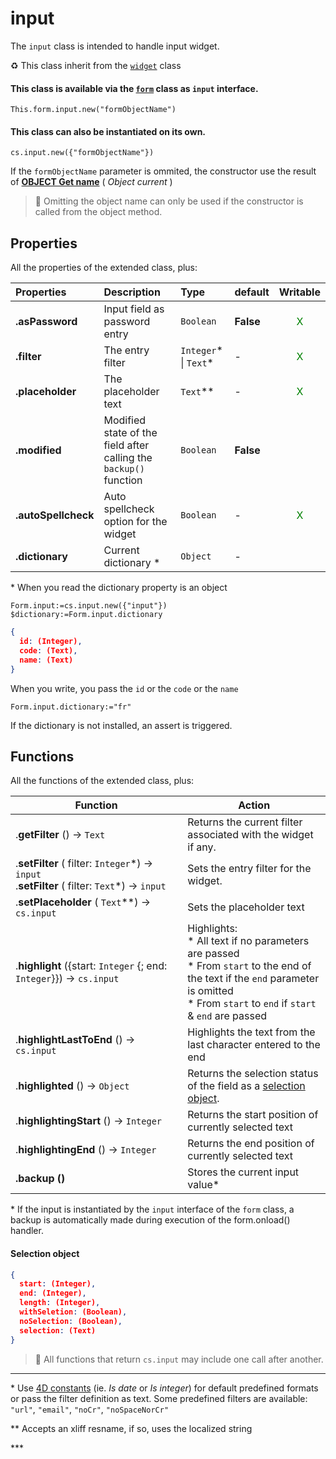 # input

The `input` class is intended to handle input widget.  

♻️ This class inherit from the [`widget`](widget.md) class   

#### This class is available via the [`form`](form.md#objects) class as `input` interface.    

```4D
This.form.input.new("formObjectName")
```

#### This class can also be instantiated on its own.

```4D
cs.input.new({"formObjectName"})
```
If the `formObjectName` parameter is ommited, the constructor use the result of **[OBJECT Get name](https://doc.4d.com/4Dv18R6/4D/18-R6/OBJECT-Get-name.301-5198296.en.html)** ( _Object current_ )

> 📌 Omitting the object name can only be used if the constructor is called from the object method.

## Properties

All the properties of the extended class, plus: 

|Properties|Description|Type|default|Writable|
|:----------|:-----------|:-----------|:-----------|:-----------:| 
|**.asPassword** | Input field as password entry | `Boolean` | **False** | <font color="green">X</font>
|**.filter** | The entry filter | `Integer`\* \| `Text`\* | - | <font color="green">X</font>
|**.placeholder** | The placeholder text | `Text`\*\* | - | <font color="green">X</font>
|**.modified** | Modified state of the field after calling the `backup()` function| `Boolean` | **False** 
|**.autoSpellcheck** | Auto spellcheck option for the widget| `Boolean` | - | <font color="green">X</font> 
|**.dictionary** | Current dictionary \*| `Object` | - | 

\* When you read the dictionary property is an object 

```4d
Form.input:=cs.input.new({"input"})
$dictionary:=Form.input.dictionary
```
```json
{
  id: (Integer), 
  code: (Text), 
  name: (Text)
}
```

When you write, you pass the `id` or the `code` or the `name`

```4d
Form.input.dictionary:="fr"
```

If the dictionary is not installed, an assert is triggered.

## Functions

All the functions of the extended class, plus: 

| Function | Action |
| -------- | ------ | 
|.**getFilter** () → `Text` | Returns the current filter associated with the widget if any.
|.**setFilter** ( filter: `Integer`\*) → `input`<br/>.**setFilter** ( filter: `Text`\*) → `input` | Sets the entry filter for the widget.
|.**setPlaceholder** ( `Text`\*\*) → `cs.input` | Sets the placeholder text
|.**highlight** ({start: `Integer` {; end: `Integer`}}) → `cs.input` | Highlights:<br/>* All text if no parameters are passed<br/>* From `start` to the end of the text if the `end` parameter is omitted<br/>* From `start` to `end` if `start` & `end` are passed
|.**highlightLastToEnd** () → `cs.input` | Highlights the text from the last character entered to the end
|.**highlighted** () → `Object` | Returns the selection status of the field as a [selection object](#selectionObject).
|.**highlightingStart** () → `Integer` | Returns the start position of currently selected text 
|.**highlightingEnd** () → `Integer` | Returns the end position of currently selected text 
|**.backup ()** | Stores the current input value\*

\* If the input is instantiated by the `input` interface of the `form` class, a backup is automatically made during execution of the form.onload() handler.

#### <a name="selectionObject">Selection object</a>

```json
{
  start: (Integer), 
  end: (Integer), 
  length: (Integer), 
  withSeletion: (Boolean), 
  noSelection: (Boolean), 
  selection: (Text) 
}
```

> 📌 All functions that return `cs.input` may include one call after another. 

----

\* Use [4D constants](https://doc.4d.com/4Dv19/4D/19/Field-and-Variable-Types.302-5393351.en.html) (ie. _Is date_ or _Is integer_) for default predefined formats or pass the filter definition as text. Some predefined filters are available: `"url"`, `"email"`, `"noCr"`, `"noSpaceNorCr"`

\** Accepts an xliff resname, if so, uses the localized string

\*** 
